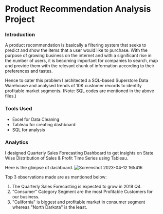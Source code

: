 # Product Recommendation Analysis Project

### Introduction

A product recommendation is basically a filtering system that seeks to predict and show the items that a user would like to purchase. With the purpose of growing business on the internet and with a significant rise in the number of users, it is becoming important for companies to search, map and provide them with the relevant chunk of information according to their preferences and tastes. 

Hence to cater this problem I architected a SQL-based Superstore Data Warehouse and analysed trends of 10K customer records to identify profitable market segments. (Note: SQL codes are mentioned in the above files.) 


### Tools Used

* Excel for Data Cleaning
* Tableau for creating dashboard
* SQL for analysis


### Analytics

I designed Quarterly Sales Forecasting Dashboard to get insights on State Wise Distribution of Sales & Profit Time Series using Tableau.

Here is the glimpse of dashboard.
![Screenshot 2023-04-12 165416](https://user-images.githubusercontent.com/84131752/231447810-39810cfc-f423-4463-b6c8-e2eb4c73f878.png)

Top 3 observations made are as mentioned below:

1. The Quarterly Sales Forecasting is expected to grow in 2018 Q4.
2. "Consumer" Category Segment are the most Profitable Customers for our business.
3. "California" is biggest and profitable market in consumer segment whereas "North Darkota" is the least.
